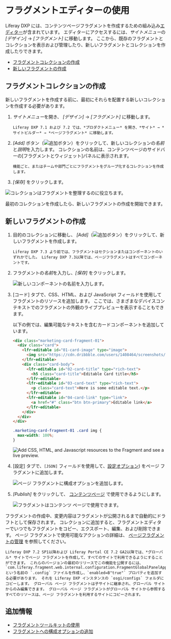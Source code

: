 # フラグメントエディターの使用

Liferay DXP には、コンテンツページフラグメントを作成するための組み込み[エディター](../reference/fragments/page-fragment-editor-interface-reference.md)が含まれています。 エディターにアクセスするには、*サイトメニュー*の *[デザイン]* → *[フラグメント]* に移動します。 ここから、既存のフラグメントとコレクションを表示および管理したり、新しいフラグメントとコレクションを作成したりできます。

  - [フラグメントコレクションの作成](#creating-a-fragment-collection)
  - [新しいフラグメントの作成](#creating-a-new-fragment)

## フラグメントコレクションの作成

新しいフラグメントを作成する前に、最初にそれらを配置する新しいコレクションを作成する必要があります。

1.  *サイトメニュー*を開き、 *[デザイン]* → *[フラグメント]* に移動します。

    ```{note}
    Liferay DXP 7.1 および 7.2 では、*プロダクトメニュー* を開き、*サイト* → *サイトビルダー* → *ページフラグメント* に移動します。
    ```

2.  *[Add]* ボタン（![追加ボタン](../../../images/icon-duplicate.png)）をクリックして、新しいコレクションの*名前*と*説明*を入力します。 コレクションの名前は、コンテンツページのサイドバーの[フラグメントとウィジェット]パネルに表示されます。

    ```{tip}
    機能ごと、またはチームや部門ごとにフラグメントをグループ化するコレクションを作成します。
    ```

3.  *[保存]* をクリックします。

![コレクションはフラグメントを整理するのに役立ちます。](./using-the-fragments-editor/images/01.png)

最初のコレクションを作成したら、新しいフラグメントの作成を開始できます。

## 新しいフラグメントの作成

1.  目的のコレクションに移動し、 *[Add]*（![追加ボタン](../../../images/icon-add.png)）をクリックして、新しいフラグメントを作成します。

    ```{note}
    Liferay DXP 7.3 より前では、フラグメントはセクションまたはコンポーネントのいずれかでした。 Liferay DXP 7.3以降では、ページフラグメントはすべてコンポーネントです。
    ```

2.  フラグメントの*名前*を入力し、*[保存]* をクリックします。

    ![新しいコンポーネントの名前を入力します。](./using-the-fragments-editor/images/02.png)

3.  [コード] タブで、CSS、HTML、および JavaScript フィールドを使用してフラグメントのリソースを追加します。 ここでは、さまざまなデバイスコンテキストでのフラグメントの外観のライブプレビューを表示することもできます。

    以下の例では、編集可能なテキストを含むカードコンポーネントを追加しています。

    ``` html
    <div class="marketing-card-fragment-01">
      <div class="card">
        <lfr-editable id="01-card-image" type="image">
          <img src="https://cdn.dribbble.com/users/1408464/screenshots/9323535/media/a5b9a76256562e878ecc6dc5cd0fadf0.png" class="card-img-top" alt="2020 - Try New Things">
        </lfr-editable>
        <div class="card-body">
          <lfr-editable id="02-card-title" type="rich-text">
            <h5 class="card-title">Editable Card title</h5>
          </lfr-editable>
          <lfr-editable id="03-card-text" type="rich-text">
            <p class="card-text">Here is some editable text.</p>
          </lfr-editable>
          <lfr-editable id="04-card-link" type="link">
            <a href="#" class="btn btn-primary">Editable link</a>
          </lfr-editable>
        </div>
      </div>
    </div>
    ```

    ``` css
    .marketing-card-fragment-01 .card img {
      max-width: 100%;
    }
    ```


    ![Add CSS, HTML, and Javascript resources to the Fragment and see a live preview.](./using-the-fragments-editor/images/03.png)

4.  [設定] タブで、`[JSON]` フィールドを使用して、[設定オプション](./adding-configuration-options-to-fragments.md)) をページ フラグメントに追加します。

    ![ページ フラグメントに構成オプションを追加します。](./using-the-fragments-editor/images/04.png)

5.  *[Publish]* をクリックして、 [コンテンツページ](../../creating-pages/understanding-pages/understanding-pages.md#content-pages) で使用できるようにします。

    ![フラグメントはコンテンツ ページで使用できます。](./using-the-fragments-editor/images/05.png)

フラグメントの作成中、変更内容はフラグメントが公開されるまで自動的にドラフトとして保存されます。 コレクションに追加すると、フラグメントエディターでいつでもフラグメントをコピー、エクスポート、編集、および削除できます。 ページ フラグメントで使用可能なアクションの詳細は、 [ページフラグメントの管理](../../displaying-content/using-fragments/managing-page-fragments.md) を参照してください。

```{note}
Liferay DXP 7.2 SP1以降および Liferay Portal CE 7.2 GA2以降では、*グローバル* サイトでページ フラグメントを作成して、すべてのサイトで利用できるようにすることができます。 これらのバージョンの最初のリリースでこの機能を公開するには、`com.liferay.fragment.web.internal.configuration.FragmentGlobalPanelAppConfiguration.config` という名前の `.config` ファイルを作成し、`enabled=B"true"` プロパティを追加する必要があります。 それを Liferay DXP インスタンスの `osgi/configs` フォルダにコピーします。 グローバル ページ フラグメントは子サイトに継承され、グローバル サイトからのみ編集できます。 グローバル ページ フラグメントがグローバル サイトから参照するすべてのリソースは、ページ フラグメントを利用するサイトにコピーされます。
```

## 追加情報

  - [フラグメントツールキットの使用](./using-the-fragments-toolkit.md)
  - [フラグメントへの構成オプションの追加](./adding-configuration-options-to-fragments.md)
